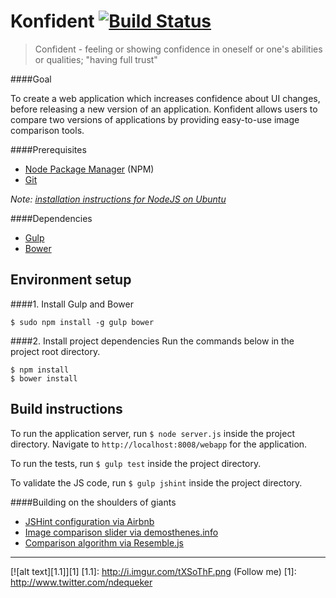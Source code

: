 Konfident [![Build Status](https://travis-ci.org/Voles/konfident.svg)](https://travis-ci.org/Voles/konfident)
===========================================================================================================================

> Confident - feeling or showing confidence in oneself or one's abilities or qualities; "having full trust"

####Goal

To create a web application which increases confidence about UI changes, before releasing a new version of an application.
Konfident allows users to compare two versions of applications by providing easy-to-use image comparison tools.

####Prerequisites

* [Node Package Manager](https://npmjs.org/) (NPM)
* [Git](http://git-scm.com/)

*Note: [installation instructions for NodeJS on Ubuntu](http://stackoverflow.com/questions/16302436/install-nodejs-on-ubuntu-12-10/16303380#16303380)*

####Dependencies

* [Gulp](http://gulpjs.com/)
* [Bower](http://bower.io/)

## Environment setup
####1. Install Gulp and Bower

    $ sudo npm install -g gulp bower

####2. Install project dependencies
Run the commands below in the project root directory.

    $ npm install
    $ bower install

## Build instructions
To run the application server, run `$ node server.js` inside the project directory.
Navigate to `http://localhost:8008/webapp` for the application.

To run the tests, run `$ gulp test` inside the project directory.

To validate the JS code, run `$ gulp jshint` inside the project directory.

####Building on the shoulders of giants

- [JSHint configuration via Airbnb](https://github.com/airbnb/javascript)
- [Image comparison slider via demosthenes.info](http://demosthenes.info/blog/819/A-Before-And-After-Image-Comparison-Slide-Control-in-HTML5)
- [Comparison algorithm via Resemble.js](http://huddle.github.io/Resemble.js/)

---

[![alt text][1.1]][1]
[1.1]: http://i.imgur.com/tXSoThF.png (Follow me)
[1]: http://www.twitter.com/ndequeker
